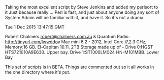 Taking the most excellent script by Steve Jenkins and added my perlsort to it
Just because really ...
Perl is fast, and just about anyone doing any sort of System Admin will be familiar with it, and have it. So it's not a drama.

Tue  1 Dec 2015 13:47:15 GMT

Robert Chalmers
robert@chalmers.com.au &  Quantum Radio: http://tinyurl.com/lwwddov
Mac mini 6.2 - 2012, Intel Core i7,2.3 GHz, Memory:16 GB. El-Capitan 10.11. 2TB Storage made up of - 
Drive 0:HGST HTS721010A9E630. Upper bay. Drive 1:ST1000LM024 HN-M101MBB. Lower Bay


This set of scripts is in BETA. Things are commented out so it all works in the one directory where it's put.

